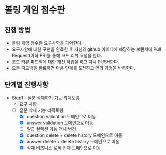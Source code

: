 # 볼링 게임 점수판
## 진행 방법
* 볼링 게임 점수판 요구사항을 파악한다.
* 요구사항에 대한 구현을 완료한 후 자신의 github 아이디에 해당하는 브랜치에 Pull Request(이하 PR)를 통해 코드 리뷰 요청을 한다.
* 코드 리뷰 피드백에 대한 개선 작업을 하고 다시 PUSH한다.
* 모든 피드백을 완료하면 다음 단계를 도전하고 앞의 과정을 반복한다.

## 단계별 진행사항
* Step1 - 질문 삭제하기 기능 리팩토링
  * 요구 사항
  - [ ] 질문 삭제 기능 리팩토링
    - [x] question validation 도메인으로 이동
    - [x] answer validation 도메인으로 이동
    - [ ] 일급 컬렉션 가능 객체 변경
    - [x] question delete + delete history 도메인으로 이동
    - [x] answer delete + delete history 도메인으로 이동
    - [x] 삭제 비즈니스 로직 전체 도메인으로 이동
